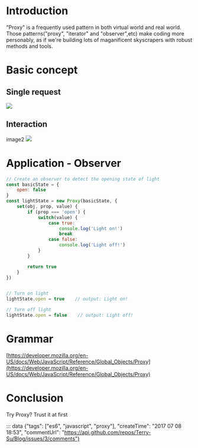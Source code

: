 # Introduction
"Proxy" is a frequently used pattern in both virtual world and real world. Those patterns("proxy", "iterator" and "observer",etc) make coding more personably, as if we're building lots of maganificent skyscrapers with robust methods and tools.


# Basic concept
## Single request
![](https://sfault-image.b0.upaiyun.com/114/495/1144958509-596733a98f665_articlex)
## Interaction
image2
![](https://sfault-image.b0.upaiyun.com/368/275/3682758150-596734870a989_articlex)

# Application - Observer
```js
// Create an observer to detect the opening state of light
const basicState = {
	open: false
}
const lightState = new Proxy(basicState, {
	set(obj, prop, value) {
		if (prop === 'open') {
			switch(value) {
				case true: 
					console.log('Light on!')
					break
				case false: 
					console.log('Light off!')
			}
		}

		return true
	}
})


// Turn on light
lightState.open = true    // output: Light on!

// Turn off light
lightState.open = false    // output: Light off!
```

# Grammar
[https://developer.mozilla.org/en-US/docs/Web/JavaScript/Reference/Global_Objects/Proxy](https://developer.mozilla.org/en-US/docs/Web/JavaScript/Reference/Global_Objects/Proxy)



# Conclusion
Try Proxy? Trust it at first


::: data {"tags": ["es6", "javascript", "proxy"], "createTime": "2017 07 08 18:53", "commentUrl": "https://api.github.com/repos/Terry-Su/Blog/issues/3/comments"}